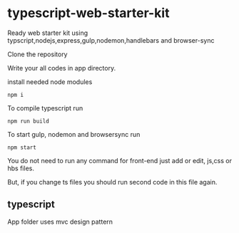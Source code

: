 # typescript-web-starter-kit

Ready web starter kit using typscript,nodejs,express,gulp,nodemon,handlebars and browser-sync

Clone the repository 

Write your all codes in app directory. 

install needed node modules

```
npm i
```

To compile typescript run

``` 
npm run build 
```

To start gulp, nodemon and browsersync run

```
npm start 
```
You do not need to run any command for front-end just add or edit, js,css or hbs files.

But, if you change ts files you should run second code in this file again.

## typescript

App folder uses mvc design pattern
